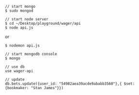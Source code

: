 ```
// start mongo
$ sudo mongod
```

```
// start node server
$ cd ~/Desktop/playground/wager/api
$ node api.js
```

or

`$ nodemon api.js`

```
// start mongodb console
$ mongo

// use db
use wager-api

// update 
db.bets.update({user_id: "54982aea39acde9ababb3560"},{ $set:{bookmaker: "Stan James"}})
```
